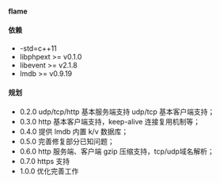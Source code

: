 #### flame


#### 依赖
* -std=c++11
* libphpext >= v0.1.0
* libevent >= v2.1.8
* lmdb >= v0.9.19

#### 规划
* 0.2.0 udp/tcp/http 基本服务端支持 udp/tcp 基本客户端支持；
* 0.3.0 http 基本客户端支持，keep-alive 连接复用机制等；
* 0.4.0 提供 lmdb 内置 k/v 数据库；
* 0.5.0 完善修复部分已知问题；
* 0.6.0 http 服务端、客户端 gzip 压缩支持，tcp/udp域名解析；
* 0.7.0 https 支持
* 1.0.0 优化完善工作
